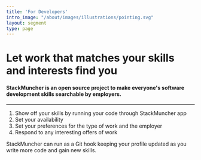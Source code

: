 ```yaml
---
title: 'For Developers'
intro_image: "/about/images/illustrations/pointing.svg"
layout: segment
type: page
---
```


# Let work that matches your skills and interests find you

#### StackMuncher is an open source project to make everyone's software development skills searchable by employers.

---


  1. Show off your skills by running your code through StackMuncher app
  2. Set your availability
  3. Set your preferences for the type of work and the employer
  4. Respond to any interesting offers of work

StackMuncher can run as a Git hook keeping your profile updated as you write more code and gain new skills.